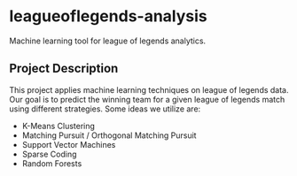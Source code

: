 # leagueoflegends-analysis
Machine learning tool for league of legends analytics.

## Project Description
This project applies machine learning techniques on league of legends data.  Our goal is to predict the 
winning team for a given league of legends match using different strategies.  Some ideas we utilize are:
- K-Means Clustering 
- Matching Pursuit / Orthogonal Matching Pursuit
- Support Vector Machines
- Sparse Coding 
- Random Forests 

